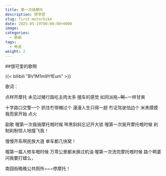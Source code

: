 ```yaml
---
title: 第一次骑摩托
description: 想学捏
slug: first-motorbike
date: 2025-05-19T00:00:00+0000
image: 
categories:
  - 歌曲
tags:
  - 粤语
weight: 2
---
```


##很可爱的歌啊

{{< bilibili "BV1M1m9YfEum" >}}



歌词：

点样开摩托
未见过猪行路吃主肉太多
揸车的感觉
如同派拖~~~啊~~~一样甘爽

十字路口交警一个
抓住冇带帽过个
漫漫人生只得一趟
冇证驾驶怕边个
米黑摸摸我而家开始 点火

副歌
喔第一次我骑摩托嘅时候
咩黑斜斜忘记开大锁
喔第一次我开摩托嘅时候
刹制刹制惊人地撞飞我！

慢慢开系啊民族大道
单车都几快窝！

喔第一揾人修车嘅时候
万零公里都未换过机油
喔第一次洗完摩托嘅时候
路个啊婆问我要打蜡么，

南园街晚晚公共厕所~~~停摩托！